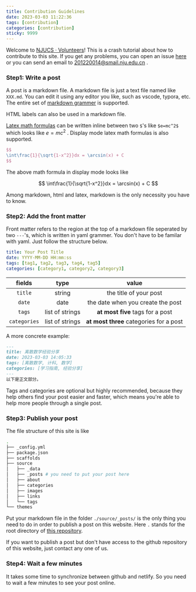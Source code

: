 ```yaml
---
title: Contribution Guidelines
date: 2023-03-03 11:22:36
tags: [contribution]
categories: [contribution]
sticky: 9999
---
```


Welcome to [NJUCS · Volunteers](https://github.com/NJU-CS)! This is a crash tutorial about how to contribute to this site. If you get any problems, you can open an issue [here](https://github.com/JacyCui/njucs/issues) or you can send an email to 201220014@smail.nju.edu.cn .

<!-- more -->

### Step1: Write a post

A post is a markdown file. A markdown file is just a text file named like `XXX.md`. You can edit it using any editor you like, such as vscode, typora, etc. The entire set of [markdown grammer](https://docs.github.com/en/get-started/writing-on-github/getting-started-with-writing-and-formatting-on-github/basic-writing-and-formatting-syntax) is supported. 

HTML labels can also be used in a markdown file. 

[Latex math formulas](https://en.wikibooks.org/wiki/LaTeX/Mathematics) can be written inline between two `$`'s like `$e=mc^2$` which looks like $e=mc^2$ . Display mode latex math formulas is also supported.

```latex
$$
\int\frac{1}{\sqrt{1-x^2}}dx = \arcsin(x) + C
$$
```

The above math formula in display mode looks like

$$
\int\frac{1}{\sqrt{1-x^2}}dx = \arcsin(x) + C
$$

Among markdown, html and latex, markdown is the only necessity you have to know.

### Step2: Add the front matter

Front matter refers to the region at the top of a markdown file seperated by two `---`'s, which is written in yaml grammer. You don't have to be familar with yaml. Just follow the structure below.

```yaml
title: Your Post Title
date: YYYY-MM-DD HH:mm:ss
tags: [tag1, tag2, tag3, tag4, tag5]
categories: [category1, category2, category3]
```

|fields|type|value|
|:-:|:-:|:-:|
| `title` | string | the title of your post |
| `date` | date | the date when you create the post |
| `tags` | list of strings | **at most five** tags for a post |
| `categories` | list of strings | **at most three** categories for a post | 

A more concrete example:

```markdown
---
title: 离散数学经验分享
date: 2023-03-03 14:05:33
tags: [离散数学, 计科, 数学]
categories: [学习指南, 经验分享]
---
以下是正文部分。
```

Tags and categories are optional but highly recommended, because they help others find your post easier and faster, which means you're able to help more people through a single post.

### Step3: Publish your post

The file structure of this site is like

```bash
.
├── _config.yml
├── package.json
├── scaffolds
├── source
│   ├── _data
│   ├── _posts # you need to put your post here
│   ├── about
│   ├── categories
│   ├── images
│   ├── links
│   └── tags
└── themes
```

Put your markdown file in the folder `./source/_posts/` is the only thing you need to do in order to publish a post on this website. Here `.` stands for the root directory of [this repository](https://github.com/JacyCui/njucs).

If you want to publish a post but don't have access to the github repository of this website, just contact any one of us.

### Step4: Wait a few minutes

It takes some time to synchronize between github and netlify. So you need to wait a few minutes to see your post online.
